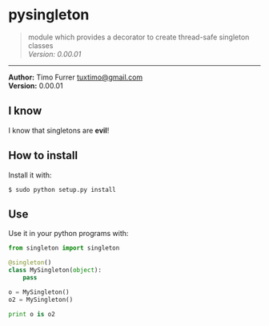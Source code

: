 # pysingleton
> module which provides a decorator to create thread-safe singleton classes <br />
> *Version: 0.00.01*

***

**Author:** Timo Furrer <tuxtimo@gmail.com><br />
**Version:** 0.00.01 <br />

## I know

I know that singletons are **evil**!

## How to install

Install it with:

    $ sudo python setup.py install

## Use

Use it in your python programs with:

```python
from singleton import singleton

@singleton()
class MySingleton(object):
    pass

o = MySingleton()
o2 = MySingleton()

print o is o2
```
